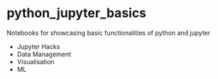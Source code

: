 # python_jupyter_basics
Notebooks for showcasing basic functionalities of python and jupyter

- Jupyter Hacks
- Data Management
- Visualisation
- ML
